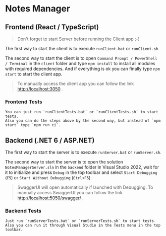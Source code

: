 # Notes Manager

## Frontend (React / TypeScript)

> Don't forget to start Server before running the Client app ;-)

The first way to start the client is to execute `runClient.bat` or `runClient.sh`.

The second way to start the client is to open `Command Prompt / PowerShell / Terminal` in the `client` folder and type `npm install` to install all modules with required dependencies. And if everything is ok you can finally type `npm start` to start the client app.

> To manually access the client app you can follow the link [http://localhost:3050](http://localhost:3050) .

### Frontend Tests

```
You can just run `runClientTests.bat` or `runClientTests.sh` to start tests.
Also you can do the steps above by the second way, but instead of `npm start` type `npm run ci`.
```

## Backend (.NET 6 / ASP.NET)

The first way to start the server is to execute `runServer.bat` or `runServer.sh`.

The second way to start the server is to open the solution `NotesManagerServer.sln` in the `backend` folder in Visual Studio 2022, wait for it to initialize and press `Debug` in the top toolbar and select `Start Debugging` (`F5`) or `Start Without Debugging` (`Ctrl+F5`).

> SwaggerUI will open automatically if launched with Debugging. To manually access SwaggerUI you can follow the link
[http://localhost:5050/swagger/](http://localhost:5050/swagger/) .

### Backend Tests

```
Just run `runServerTests.bat` or `runServerTests.sh` to start tests.
Also you can run it through Visual Studio in the Tests menu in the top toolbar.
```
